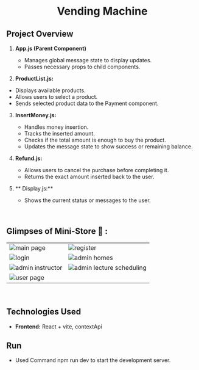 <h1 align="center"> Vending Machine</h1> 

## Project Overview

1. **App.js (Parent Component)**
   - Manages global message state to display updates.
   - Passes necessary props to child components.

2. **ProductList.js:**
  - Displays available products.
  - Allows users to select a product.
  - Sends selected product data to the Payment component.

3. **InsertMoney.js:**
   - Handles money insertion.
   - Tracks the inserted amount.
   - Checks if the total amount is enough to buy the product.
   - Updates the message state to show success or remaining balance.

4. **Refund.js:**
   - Allows users to cancel the purchase before completing it.
   - Returns the exact amount inserted back to the user.

5. ** Display.js:**
   - Shows the current status or messages to the user.

<br/>

## Glimpses of Mini-Store 🙈 :


<table>
  <tr>
    <td><img src="https://github.com/Touqeer001/Lecture-Sheduling-Module/assets/126690073/9567c1da-be31-468b-bb46-a75dbd0a1202" alt="main page" /></td>
    <td><img src="https://github.com/Touqeer001/Lecture-Sheduling-Module/assets/126690073/e3c45241-6201-428e-bbeb-30c5425e21b9" alt="register" /></td>
  </tr>
  <tr>
    <td><img src="https://github.com/Touqeer001/Lecture-Sheduling-Module/assets/126690073/84010d30-9e3b-4eca-8716-491a3c9383f0" alt="login" /></td>
    <td><img src="https://github.com/Touqeer001/Lecture-Sheduling-Module/assets/126690073/04257e93-9da6-4b67-aa09-1eb929da1d57" alt="admin homes" /></td>
  </tr>
  <tr>
    <td><img src="https://github.com/Touqeer001/Lecture-Sheduling-Module/assets/126690073/d4378da1-8169-4a8b-b71d-12a970ca603e" alt="admin instructor" /></td>
    <td><img src="https://github.com/Touqeer001/Lecture-Sheduling-Module/assets/126690073/b6619f50-bdbd-40ed-99b9-b9c7e3b80775" alt="admin lecture scheduling" /></td>
  </tr>
  <tr>
    <td><img src="https://github.com/Touqeer001/Lecture-Sheduling-Module/assets/126690073/594278e9-28ca-4bff-b990-35a5938ff7fb" alt="user page" /></td>

  </tr>
</table>

<br />

## Technologies Used

- **Frontend:** React + vite, contextApi

## Run
- Used Command npm run dev to start the development server.


